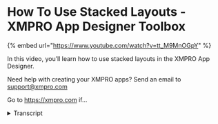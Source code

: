# How To Use Stacked Layouts - XMPRO App Designer Toolbox
{% embed url="https://www.youtube.com/watch?v=tt_M9MnOGpY" %}



In this video, you’ll learn how to use stacked layouts in the XMPRO App Designer.

Need help with creating your XMPRO apps? Send an email to support@xmpro.com

Go to https://xmpro.com if...
<details>
<summary>Transcript</summary>In this video, you’ll learn how to use stacked layouts in the XMPRO App Designer.

Need help with creating your XMPRO apps? Send an email to support@xmpro.com

Go to https://xmpro.com if...
the stacked layout blocks are used to

subdivide your page or section into

smaller rows or columns it can be used

to provide structure to the entire page

or as a table to organize similar

information into a presentable format

this example will be Crowley concerned

with the vertical layout this will

create three identical rows that will

fill the available space I'll add some

gray boxes to the rows to help

illustrate the horizontal layout is

exactly the same and has identical

properties save that it divides the

given area into columns instead of rows

to add segments select a row and click

the plus button on the blue control bar

which will add a row at the bottom you

can also drag existing boxes into the

vertical layout where they will be added

or rearrange existing ones columns are

equally sized by default and will resize

to fit any new columns added to change

their relative widths open the block

styling tab expand the Flex layout

section and inspect the Flex growth

value this value determines the size of

each column relative to one another and

then fits them all into the available

space for instance a block with the

growth value of two will always be

double the size of a block with a value

of 1 in the same stack layout no matter

how many blocks occupy the layout or how

large it happens to be at the moment the

growth value is not actually applied to

any of the box when they are first

created despite there being a value here

which caused which causes the overall

feature to malfunction to fix this the

growth value must be reset individually

for each box in the layout you can nest

stacked layouts within each other to

further organize your page and of course

the horizontal layout has all the same

behaviors and options as the vertical

layout I'll add some darker gray boxes

to these adding and removing as well as

flex growth this has been a

demonstration of the layout grid in app

designer

thank you for watching
</details>